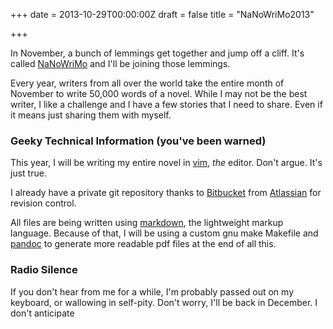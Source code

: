 +++
date = 2013-10-29T00:00:00Z
draft = false
title = "NaNoWriMo2013"

+++

In November, a bunch of lemmings get together and jump off a cliff.  It's called [NaNoWriMo](http://www.nanowrimo.org) and I'll be joining those lemmings.

Every year, writers from all over the world take the entire month of November to write 50,000 words of a novel.  While I may not be the best writer, I like a challenge and I have a few stories that I need to share.  Even if it means just sharing them with myself.

### Geeky Technical Information (you've been warned)
This year, I will be writing my entire novel in [vim](http://www.vim.org/), _the_ editor.  Don't argue.  It's just true.

I already have a private git repository thanks to [Bitbucket](https://bitbucket.org) from [Atlassian](https://www.atlassian.com/) for revision control.

All files are being written using [markdown](http://daringfireball.net/projects/markdown/), the lightweight markup language.  Because of that, I will be using a custom gnu make Makefile and [pandoc](http://johnmacfarlane.net/pandoc/) to generate more readable pdf files at the end of all this.

### Radio Silence
If you don't hear from me for a while, I'm probably passed out on my keyboard, or wallowing in self-pity.  Don't worry, I'll be back in December.  I don't anticipate
